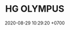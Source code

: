 ---
layout: teamCard
permalink: /team/:title.html
categories: surjohto042024 norteMayo partido1 partido3  partido4 partido5 partido6  partido8 partido9 partido10 partido11
maincover: /assets/logos/BDLF.png
puntosLJMAYO24: 0
date: 2020-08-29 10:29:20 +0700
title: HG OLYMPUS
tag: johto042024
color: black
puntosLJ202404: 12
grupo: sur
background: '#F16C38'
cover: /assets/backCard.png
team: TEAM SATISFACTION
abr: HG
p1:  HGO
pp1: S.VANGUARD
p3:  HGO
pp3: HG REGIOS
p4:  HGO
pp4: ZODIAC
p5:  HGO
pp5: MBO
p6:  HGO
pp6: LASTH BREATH
p8:  HGO
pp8: NO SMITE
p9:  HGO
pp9: JAS
p10:  HGO
pp10: DFS DMD
p11:  HGO
pp11: T. SATISFACTION
---